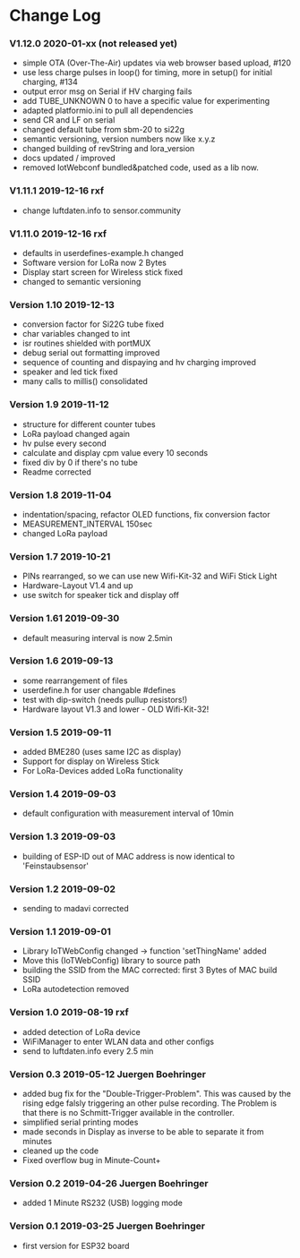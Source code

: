# Change Log

### V1.12.0 2020-01-xx (not released yet)
* simple OTA (Over-The-Air) updates via web browser based upload, #120
* use less charge pulses in loop() for timing, more in setup() for initial charging, #134
* output error msg on Serial if HV charging fails
* add TUBE_UNKNOWN 0 to have a specific value for experimenting
* adapted platformio.ini to pull all dependencies
* send CR and LF on serial
* changed default tube from sbm-20 to si22g
* semantic versioning, version numbers now like x.y.z
* changed building of revString and lora_version
* docs updated / improved
* removed IotWebconf bundled&patched code, used as a lib now.

### V1.11.1 2019-12-16 rxf
* change luftdaten.info to sensor.community

### V1.11.0 2019-12-16 rxf
* defaults in userdefines-example.h changed
* Software version for LoRa now 2 Bytes
* Display start screen for Wireless stick fixed
* changed to semantic versioning

### Version 1.10 2019-12-13
* conversion factor for Si22G tube fixed
* char variables changed to int
* isr routines shielded with portMUX
* debug serial out formatting improved
* sequence of counting and dispaying and hv charging improved
* speaker and led tick fixed
* many calls to millis() consolidated

### Version 1.9 2019-11-12
* structure for different counter tubes
* LoRa payload changed again
* hv pulse every second
* calculate and display cpm value every 10 seconds
* fixed div by 0 if there's no tube
* Readme corrected

### Version 1.8 2019-11-04
* indentation/spacing, refactor OLED functions, fix conversion factor
* MEASUREMENT_INTERVAL 150sec
* changed LoRa payload

### Version 1.7 2019-10-21
* PINs rearranged, so we can use new Wifi-Kit-32 and WiFi Stick Light
* Hardware-Layout V1.4 and up
* use switch for speaker tick and display off

### Version 1.61 2019-09-30
* default measuring interval is now 2.5min

### Version 1.6 2019-09-13
* some rearrangement of files
* userdefine.h for user changable #defines
* test with dip-switch (needs pullup resistors!)
* Hardware layout V1.3 and lower - OLD Wifi-Kit-32!

### Version 1.5 2019-09-11
* added BME280 (uses same I2C as display)
* Support for display on Wireless Stick
* For LoRa-Devices added LoRa functionality

### Version 1.4 2019-09-03
* default configuration with measurement interval of 10min

### Version 1.3 2019-09-03
* building of ESP-ID out of MAC address is now identical to 'Feinstaubsensor'

### Version 1.2 2019-09-02
* sending to madavi corrected

### Version 1.1 2019-09-01
* Library IoTWebConfig changed -> function 'setThingName' added
* Move this (IoTWebConfig) library to source path
* building the SSID from the MAC corrected: first 3 Bytes of MAC build SSID
* LoRa autodetection removed

### Version 1.0 2019-08-19 rxf
* added detection of LoRa device
* WiFiManager to enter WLAN data and other configs
* send to luftdaten.info every 2.5 min

### Version 0.3 2019-05-12 Juergen Boehringer
* added bug fix for the "Double-Trigger-Problem". This was caused
  by the rising edge falsly triggering an other pulse recording.
  The Problem is that there is no Schmitt-Trigger available in the controller.
* simplified serial printing modes
* made seconds in Display as inverse to be able to separate it from minutes
* cleaned up the code
* Fixed overflow bug in Minute-Count+

### Version 0.2 2019-04-26 Juergen Boehringer
* added 1 Minute RS232 (USB) logging mode

### Version 0.1 2019-03-25 Juergen Boehringer
* first version for ESP32 board
